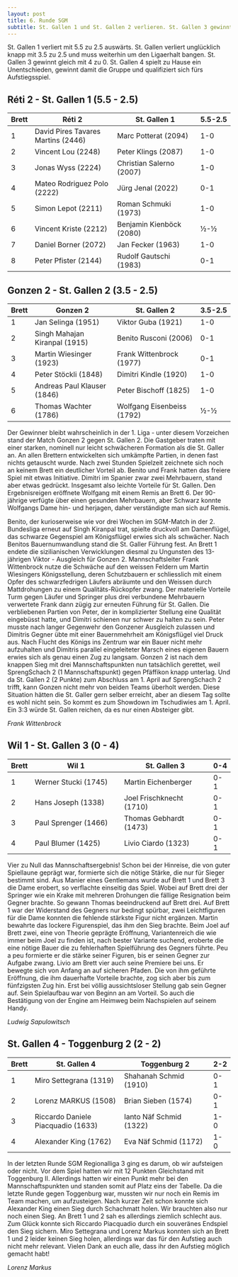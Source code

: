 ```yaml
---
layout: post
title: 6. Runde SGM
subtitle: St. Gallen 1 und St. Gallen 2 verlieren. St. Gallen 3 gewinnt zu 0. St. Gallen 4 gewinnt die Gruppe.
---
```


St. Gallen 1 verliert mit 5.5 zu 2.5 auswärts. St. Gallen verliert unglücklich knapp mit 3.5 zu 2.5 und muss weiterhin um den Ligaerhalt bangen. St. Gallen 3 gewinnt gleich mit 4 zu 0. St. Gallen 4 spielt zu Hause ein Unentschieden, gewinnt damit die Gruppe und qualifiziert sich fürs Aufstiegsspiel.

## Réti 2 - St. Gallen 1 (5.5 - 2.5)

| Brett | Réti 2                             | St. Gallen 1             | 5.5-2.5 |
| ----- | ---------------------------------- | ------------------------ | ------- |
| 1     | David Pires Tavares Martins (2446) | Marc Potterat (2094)     | 1-0     |
| 2     | Vincent Lou (2248)                 | Peter Klings (2087)      | 1-0     |
| 3     | Jonas Wyss (2224)                  | Christian Salerno (2007) | 1-0     |
| 4     | Mateo Rodriguez Polo (2222)        | Jürg Jenal (2022)        | 0-1     |
| 5     | Simon Lepot (2211)                 | Roman Schmuki (1973)     | 1-0     |
| 6     | Vincent Kriste (2212)              | Benjamin Kienböck (2080) | ½-½     |
| 7     | Daniel Borner (2072)               | Jan Fecker (1963)        | 1-0     |
| 8     | Peter Pfister (2144)               | Rudolf Gautschi (1983)   | 0-1     |

## Gonzen 2 - St. Gallen 2 (3.5 - 2.5)

| Brett | Gonzen 2                      | St. Gallen 2               | 3.5-2.5 |
| ----- | ----------------------------- | -------------------------- | ------- |
| 1     | Jan Selinga (1951)            | Viktor Guba (1921)         | 1-0     |
| 2     | Singh Mahajan Kiranpal (1915) | Benito Rusconi (2006)      | 0-1     |
| 3     | Martin Wiesinger (1923)       | Frank Wittenbrock (1977)   | 0-1     |
| 4     | Peter Stöckli (1848)          | Dimitri Kindle (1920)      | 1-0     |
| 5     | Andreas Paul Klauser (1846)   | Peter Bischoff (1825)      | 1-0     |
| 6     | Thomas Wachter (1786)         | Wolfgang Eisenbeiss (1792) | ½-½     |

Der Gewinner bleibt wahrscheinlich in der 1. Liga - unter diesem Vorzeichen stand der Match Gonzen 2 gegen St. Gallen 2. Die Gastgeber traten mit einer starken, nominell nur leicht schwächeren Formation als die St. Galler an. An allen Brettern entwickelten sich umkämpfte Partien, in denen fast nichts getauscht wurde. Nach zwei Stunden Spielzeit zeichnete sich noch an keinem Brett ein deutlicher Vorteil ab. Benito und Frank hatten das freiere Spiel mit etwas Initiative. Dimitri im Spanier zwar zwei Mehrbauern, stand aber etwas gedrückt. Insgesamt also leichte Vorteile für St. Gallen. Den Ergebnisreigen eröffnete Wolfgang mit einem Remis an Brett 6. Der 90-jährige verfügte über einen gesunden Mehrbauern, aber Schwarz konnte Wolfgangs Dame hin- und herjagen, daher verständigte man sich auf Remis.

Benito, der kurioserweise wie vor drei Wochen im SGM-Match in der 2. Bundesliga erneut auf Singh Kiranpal trat, spielte druckvoll am Damenflügel, das schwarze Gegenspiel am Königsflügel erwies sich als schwächer. Nach Benitos Bauernumwandlung stand die St. Galler Führung fest. An Brett 1 endete die sizilianischen Verwicklungen diesmal zu Ungunsten des 13-jährigen Viktor - Ausgleich für Gonzen 2. Mannschaftsleiter Frank Wittenbrock nutze die Schwäche auf den weissen Feldern um Martin Wiesingers Königsstellung, deren Schutzbauern er schliesslich mit einem Opfer des schwarzfedrigen Läufers abräumte und den Weissen durch Mattdrohungen zu einem Qualitäts-Rückopfer zwang. Der materielle Vorteile Turm gegen Läufer und Springer plus drei verbundene Mehrbauern verwertete Frank dann zügig zur erneuten Führung für St. Gallen. Die verbliebenen Partien von Peter, der in komplizierter Stellung eine Qualität eingebüsst hatte, und Dimitri schienen nur schwer zu halten zu sein. Peter musste nach langer Gegenwehr den Gonzener Ausgleich zulassen und Dimitris Gegner übte mit einer Bauernmehrheit am Königsflügel viel Druck aus. Nach Flucht des Königs ins Zentrum war ein Bauer nicht mehr aufzuhalten und Dimitris parallel eingeleiteter Marsch eines eigenen Bauern erwies sich als genau einen Zug zu langsam.
Gonzen 2 ist nach dem knappen Sieg mit drei Mannschaftspunkten nun tatsächlich gerettet, weil SprengSchach 2 (1 Mannschaftspunkt) gegen Pfäffikon knapp unterlag. Und da St. Gallen 2 (2 Punkte) zum Abschluss am 1. April auf SprengSchach 2 trifft, kann Gonzen nicht mehr von beiden Teams überholt werden. Diese Situation hätten die St. Galler gern selber erreicht, aber an diesem Tag sollte es wohl nicht sein. So kommt es zum Showdown im Tschudiwies am 1. April. Ein 3:3 würde St. Gallen reichen, da es nur einen Absteiger gibt.

_Frank Wittenbrock_

## Wil 1 - St. Gallen 3 (0 - 4)

| Brett | Wil 1                | St. Gallen 3             | 0-4 |
| ----- | -------------------- | ------------------------ | --- |
| 1     | Werner Stucki (1745) | Martin Eichenberger      | 0-1 |
| 2     | Hans Joseph (1338)   | Joel Frischknecht (1710) | 0-1 |
| 3     | Paul Sprenger (1466) | Thomas Gebhardt (1473)   | 0-1 |
| 4     | Paul Blumer (1425)   | Livio Ciardo (1323)      | 0-1 |

Vier zu Null das Mannschaftsergebnis! Schon bei der Hinreise, die von guter Spiellaune geprägt war, formierte sich die nötige Stärke, die nur für Sieger bestimmt sind. Aus Manier eines Gentlemans wurde auf Brett 1 und Brett 3 die Dame erobert, so verflachte einseitig das Spiel. Wobei auf Brett drei der Springer wie ein Krake mit mehreren Drohungen die fällige Resignation beim Gegner brachte. So gewann Thomas beeindruckend auf Brett drei. Auf Brett 1 war der Widerstand des Gegners nur bedingt spürbar, zwei Leichtfiguren für die Dame konnten die fehlende stärkste Figur nicht ergänzen. Martin bewahrte das lockere Figurenspiel, das ihm den Sieg brachte. Beim Joel auf Brett zwei, eine von Theorie geprägte Eröffnung, Variantenreich die wie immer beim Joel zu finden ist, nach bester Variante suchend, eroberte die eine nötige Bauer die zu fehlerhaften Spielführung des Gegners führte. Peu a peu formierte er die stärke seiner Figuren, bis er seinen Gegner zur Aufgabe zwang. Livio am Brett vier auch seine Premiere bei uns. Er bewegte sich von Anfang an auf sicheren Pfaden. Die von ihm geführte Eröffnung, die ihm dauerhafte Vorteile brachte, zog sich aber bis zum fünfzigsten Zug hin. Erst bei völlig aussichtsloser Stellung gab sein Gegner auf. Sein Spielaufbau war von Beginn an am Vorteil. So auch die Bestätigung von der Engine am Heimweg beim Nachspielen auf seinem Handy. 

_Ludwig Sapulowitsch_

## St. Gallen 4 - Toggenburg 2 (2 - 2)

| Brett | St. Gallen 4                       | Toggenburg 2            | 2-2  |
|-------|------------------------------------|-------------------------|-----|
| 1     | Miro Settegrana (1319)             | Shahanah Schmid (1910)  | 0-1 |
| 2     | Lorenz MARKUS (1508)               | Brian Sieben (1574)     | 0-1 |
| 3     | Riccardo Daniele Piacquadio (1633) | Ianto Näf Schmid (1322) | 1-0 |
| 4     | Alexander King (1762)              | Eva Näf Schmid (1172)   | 1-0 |

In der letzten Runde SGM Regionalliga 3 ging es darum, ob wir aufsteigen oder nicht. Vor dem Spiel hatten wir mit 12 Punkten Gleichstand mit Toggenburg II. Allerdings hatten wir einen Punkt mehr bei den Mannschaftspunkten und standen somit auf Platz eins der Tabelle. Da die letzte Runde gegen Toggenburg war, mussten wir nur noch ein Remis im Team machen, um aufzusteigen. Nach kurzer Zeit schon konnte sich Alexander King einen Sieg durch Schachmatt holen. Wir brauchten also nur noch einen Sieg. An Brett 1 und 2 sah es allerdings ziemlich schlecht aus. Zum Glück konnte sich Riccardo Piacquadio durch ein souveränes Endspiel den Sieg sichern. Miro Settegrana und Lorenz Markus konnten sich an Brett 1 und 2 leider keinen Sieg holen, allerdings war das für den Aufstieg auch nicht mehr relevant. Vielen Dank an euch alle, dass ihr den Aufstieg möglich gemacht habt!

_Lorenz Markus_

<style>
table th:nth-of-type(2) {
    width: 40%;
}
table th:nth-of-type(3) {
    width: 40%;
}
table th {
    white-space: nowrap;
}
</style>
